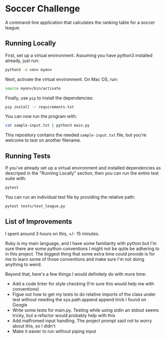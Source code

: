 # Soccer Challenge

A command-line application that calculates the ranking table for
a soccer league.

## Running Locally

First, set up a virtual environment. Assuming you have python3
installed already, just run:

```bash
python3 -m venv myenv
```

Next, activate the virtual environment. On Mac OS, run:

```bash
source myenv/bin/activate
```

Finally, use `pip` to install the dependencies:

```bash
pip install -r requirements.txt
```

You can now run the program with:

```bash
cat sample-input.txt | python3 main.py
```

This repository contains the needed `sample-input.txt` file, but
you're welcome to test on another filename.

## Running Tests

If you've already set up a virtual environment and installed
dependencies as descriped in the "Running Locally" section,
then you can run the entire test suite with:

```bash
pytest
```

You can run an individual test file by providing the relative path:

```bash
pytest tests/test_league.py
```

## List of Improvements

I spent around 3 hours on this, +/- 15 minutes.

Ruby is my main language, and I have some familiarity with python but
I'm sure there are some python conventions I might not be quite
be adhering to in this project. The biggest thing that some extra time
could provide is for me to learn some of those conventions and make
sure I'm not doing anything to weird.


Beyond that, here's a few things I would definitely do with more time:

- Add a code linter for style checking (I'm sure this would help me with conventions)
- Figue out how to get my tests to do relative imports of the class under
test without needing the sys.path.append append trick I found on Google
- Write some tests for main.py. Testing while using stdin an stdout
seems tricky, but a refactor would probably help with this
- Add malfromed input handling. The project prompt said not to worry
about this, so I didn't
- Make it easier to run without piping input
